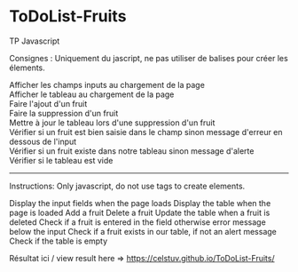 # ToDoList-Fruits

TP Javascript

Consignes  : 
Uniquement du jascript, ne pas utiliser de balises pour créer les élements.

Afficher les champs inputs au chargement de la page</br>
Afficher le tableau au chargement de la page</br>
Faire l'ajout d'un fruit</br>
Faire la suppression d'un fruit</br>
Mettre à jour le tableau lors d'une suppression d'un fruit</br>
Vérifier si un fruit est bien saisie dans le champ sinon message d'erreur en dessous de l'input</br>
Vérifier si un fruit existe dans notre tableau sinon message d'alerte</br>
Vérifier si le tableau est vide</br>


----------------------------------------------


Instructions: Only javascript, do not use tags to create elements.

Display the input fields when the page loads
Display the table when the page is loaded
Add a fruit
Delete a fruit
Update the table when a fruit is deleted
Check if a fruit is entered in the field otherwise error message below the input
Check if a fruit exists in our table, if not an alert message
Check if the table is empty

Résultat ici / view result here => https://celstuv.github.io/ToDoList-Fruits/

